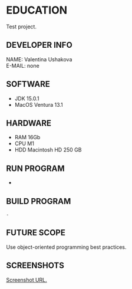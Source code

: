 # EDUCATION

Test project.

## DEVELOPER INFO

NAME:   Valentina Ushakova  
E-MAIL: none  

## SOFTWARE

* JDK 15.0.1
* MacOS Ventura 13.1

## HARDWARE

* RAM 16Gb
* CPU M1
* HDD Macintosh HD 250 GB

## RUN PROGRAM

   -

## BUILD PROGRAM  

    -

## FUTURE SCOPE

Use object-oriented programming best practices.

## SCREENSHOTS

[Screenshot URL.](https://drive.google.com/drive/folders/1z-_LQf2FlLvfqDZuOoMaZvUn7EUkO1tE?usp=share_link)


